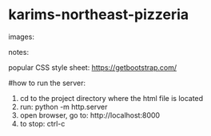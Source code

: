 # karims-northeast-pizzeria

images: 

notes: 

popular CSS style sheet:
https://getbootstrap.com/

#how to run the server: 
1. cd to the project directory where the html file is located
2. run: python -m http.server
3. open browser, go to: http://localhost:8000
4. to stop: ctrl-c